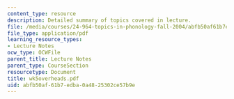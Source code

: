 ```yaml
---
content_type: resource
description: Detailed summary of topics covered in lecture.
file: /media/courses/24-964-topics-in-phonology-fall-2004/abfb50af61b7edba0a4825302ce57b9e_wk5overheads.pdf
file_type: application/pdf
learning_resource_types:
- Lecture Notes
ocw_type: OCWFile
parent_title: Lecture Notes
parent_type: CourseSection
resourcetype: Document
title: wk5overheads.pdf
uid: abfb50af-61b7-edba-0a48-25302ce57b9e
---
```

